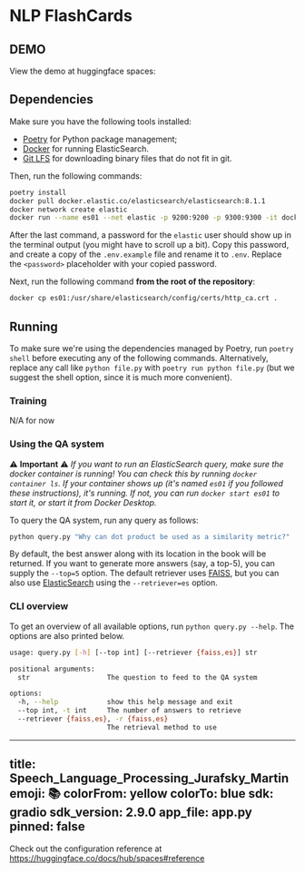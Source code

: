 # NLP FlashCards


## DEMO

View the demo at huggingface spaces:


## Dependencies

Make sure you have the following tools installed:

- [Poetry](https://python-poetry.org/) for Python package management;
- [Docker](https://www.docker.com/get-started/) for running ElasticSearch.
- [Git LFS](https://git-lfs.github.com/) for downloading binary files that do not fit in git. 

Then, run the following commands:

```sh
poetry install
docker pull docker.elastic.co/elasticsearch/elasticsearch:8.1.1
docker network create elastic
docker run --name es01 --net elastic -p 9200:9200 -p 9300:9300 -it docker.elastic.co/elasticsearch/elasticsearch:8.1.1
```

After the last command, a password for the `elastic` user should show up in the
terminal output (you might have to scroll up a bit). Copy this password, and
create a copy of the `.env.example` file and rename it to `.env`. Replace the
`<password>` placeholder with your copied password.

Next, run the following command **from the root of the repository**:

```sh
docker cp es01:/usr/share/elasticsearch/config/certs/http_ca.crt .
```

## Running

To make sure we're using the dependencies managed by Poetry, run `poetry shell`
before executing any of the following commands. Alternatively, replace any call
like `python file.py` with `poetry run python file.py` (but we suggest the shell
option, since it is much more convenient).

### Training

N/A for now

### Using the QA system

⚠️ **Important** ⚠️ _If you want to run an ElasticSearch query, make sure the
docker container is running! You can check this by running `docker container
ls`. If your container shows up (it's named `es01` if you followed these
instructions), it's running. If not, you can run `docker start es01` to start
it, or start it from Docker Desktop._

To query the QA system, run any query as follows:

```sh
python query.py "Why can dot product be used as a similarity metric?"
```

By default, the best answer along with its location in the book will be
returned. If you want to generate more answers (say, a top-5), you can supply
the `--top=5` option. The default retriever uses [FAISS](https://faiss.ai/), but
you can also use [ElasticSearch](https://www.elastic.co/elastic-stack/) using
the `--retriever=es` option.

### CLI overview

To get an overview of all available options, run `python query.py --help`. The
options are also printed below.

```sh
usage: query.py [-h] [--top int] [--retriever {faiss,es}] str

positional arguments:
  str                   The question to feed to the QA system

options:
  -h, --help            show this help message and exit
  --top int, -t int     The number of answers to retrieve
  --retriever {faiss,es}, -r {faiss,es}
                        The retrieval method to use
```
---
title: Speech_Language_Processing_Jurafsky_Martin
emoji: 📚
colorFrom: yellow
colorTo: blue
sdk: gradio
sdk_version: 2.9.0
app_file: app.py
pinned: false
---

Check out the configuration reference at https://huggingface.co/docs/hub/spaces#reference
